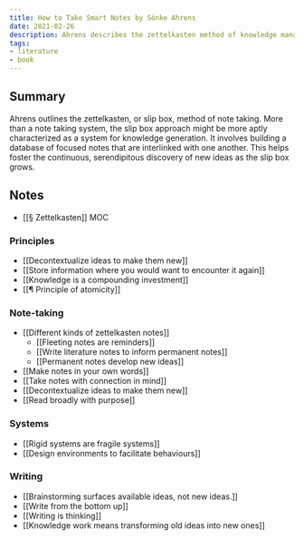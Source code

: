 ```yaml
---
title: How to Take Smart Notes by Sönke Ahrens
date: 2021-02-26
description: Ahrens describes the zettelkasten method of knowledge management and note taking.
tags:
- literature
- book
---
```

## Summary
Ahrens outlines the zettelkasten, or slip box, method of note taking. More than a note taking system, the slip box approach might be more aptly characterized as a system for knowledge generation. It involves building a database of focused notes that are interlinked with one another. This helps foster the continuous, serendipitous discovery of new ideas as the slip box grows.

## Notes
- [[§ Zettelkasten]] MOC

### Principles
- [[Decontextualize ideas to make them new]]
- [[Store information where you would want to encounter it again]]
- [[Knowledge is a compounding investment]]
- [[¶ Principle of atomicity]]

### Note-taking
- [[Different kinds of zettelkasten notes]]
	- [[Fleeting notes are reminders]]
	- [[Write literature notes to inform permanent notes]]
	- [[Permanent notes develop new ideas]]
- [[Make notes in your own words]]
- [[Take notes with connection in mind]]
- [[Decontextualize ideas to make them new]]
- [[Read broadly with purpose]]

### Systems
- [[Rigid systems are fragile systems]]
- [[Design environments to facilitate behaviours]]

### Writing
- [[Brainstorming surfaces available ideas, not new ideas.]]
- [[Write from the bottom up]]
- [[Writing is thinking]]
- [[Knowledge work means transforming old ideas into new ones]]
